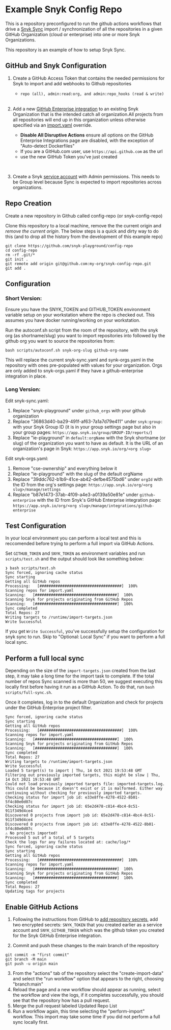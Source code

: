 # Example Snyk Config Repo

This is a repository preconfigured to run the github actions workflows that drive a [Snyk Sync](https://github.com/snyk-playground/snyk-sync) import / synchronization of all the repositories in a given GitHub Organization (cloud or enterprise) into one or more Snyk Organizations.

This repository is an example of how to setup Snyk Sync.

## GitHub and Snyk Configuration

1) Create a GitHub Access Token that contains the needed permissions for Snyk to import and add webhooks to Github repositories

    - `repo (all), admin:read:org, and admin:repo_hooks (read & write)`

    <br>
2) Add a new [GitHub Enterprise integration](https://docs.snyk.io/features/integrations/git-repository-scm-integrations/github-enterprise-integration) to an existing Snyk Organization that is the intended catch all organization.All projects from all repositories will end up in this organization unless otherwise specified via an [import.yaml](https://github.com/snyk-playground/org-project-import/blob/main/.snyk.d/import.yaml) override.

    - **Disable All Disruptive Actions** ensure all options on the GitHub Enterprise Integrations page are disabled, with the exception of "Auto-detect Dockerfiles"
    - If you are a GitHub.com user, use `https://api.github.com` as the url
    - use the new GitHub Token you've just created

<br>

3) Create a Snyk [service account](https://docs.snyk.io/features/integrations/managing-integrations/service-accounts#set-up-a-service-account) with Admin permissions. This needs to be Group level because Sync is expected to import repositories across organizations.


## Repo Creation

Create a new repository in Github called config-repo (or snyk-config-repo)

Clone this repository to a local machine, remove the the current origin and *remove the current origin*. The below steps is a quick and dirty way to do this (and to drop all the history from the development of this example repo)
```
git clone https://github.com/snyk-playground/config-repo
cd config-repo
rm -rf .git/*
git init .
git remote add origin git@github.com:my-org/snyk-config-repo.git
git add .
```

## Configuration

### Short Version:

Ensure you have the SNYK_TOKEN and GITHUB_TOKEN environment variable setup on your workstation where the repo is checked out. This assumes you have docker running/working on your workstation.

Run the autoconf.sh script from the room of the repository, with the snyk org (as shortname/slug) you want to import repositories into followed by the github org you want to source the repositories from:

`bash scripts/autoconf.sh snyk-org-slug github-org-name`

This will replace the current snyk-sync.yaml and synk-orgs.yaml in the repository with ones pre-populated with values for your organization. Orgs are only added to snyk-orgs.yaml if they have a github-enterprise integration in place.

### Long Version:

Edit snyk-sync.yaml:
1) Replace "snyk-playground" under `github_orgs` with your github organization
2) Replace "36863d40-ba29-491f-af63-7a1a7d79e411" under `snyk:group:` with your Snyk Group ID (it is in your group settings page but also in your group pages: `https://app.snyk.io/group/GROUP-ID/reports/`)
3) Replace "ie-playground" in `default:orgName` with the Snyk shortname (or slug) of the organization you want to have as default. It is the URL of an organization's page in Snyk: `https://app.snyk.io/org/<org slug>`

Edit snyk-orgs.yaml:
1) Remove "cse-ownership" and everything below it
2) Replace "ie-playground" with the slug of the default orgName
3) Replace "39ddc762-b1b9-41ce-ab42-defbe4575bd6" under `orgId` with the ID from the org's settings page: `https://app.snyk.io/org/<org slug>/manage/settings`
4) Replace "b87e1473-37ab-4f09-a4e3-a0139a50e81e" under `github-enterprise` with the ID from Snyk's GitHub Enterprise integration page: `https://app.snyk.io/org/<org slug>/manage/integrations/github-enterprise`

## Test Configuration

In your local environment you can perform a local test and this is reccomended before trying to perform a full import via GitHub Actions.

Set `GITHUB_TOKEN` and `SNYK_TOKEN` as environment variables and run `scripts/test.sh` and the output should look like something below:
```
❯ bash scripts/test.sh
Sync forced, ignoring cache status
Sync starting
Getting all GitHub repos
Processing:   [####################################]  100%
Scanning repos for import.yaml
Scanning:   [####################################]  100%
Scanning Snyk for projects originating from GitHub Repos
Scanning:   [####################################]  100%          
Sync completed
Total Repos: 27
Writing targets to /runtime/import-targets.json
Write Successful
```
If you get `Write Successful`, you've successfully setup the configuration for snyk sync to run. Skip to "Optional: Local Sync" if you want to perform a full local sync.

## Perform a full local sync

Depending on the size of the `import-targets.json` created from the last step, it may take a long time for the import task to complete. If the total number of repos Sync scanned is more than 50, we suggest executing this locally first before having it run as a GitHub Action. To do that, run `bash scripts/full-sync.sh`.

Once it completes, log in to the default Organization and check for projects under the GitHub Enterprise project filter.

```
Sync forced, ignoring cache status
Sync starting
Getting all GitHub repos
Processing:   [####################################]  100%
Scanning repos for import.yaml
Scanning:   [####################################]  100%
Scanning Snyk for projects originating from GitHub Repos
Scanning:   [####################################]  100%          
Sync completed
Total Repos: 27
Writing targets to /runtime/import-targets.json
Write Successful
Loaded 5 target(s) to import | Thu, 14 Oct 2021 19:53:48 GMT
Filtering out previously imported targets, this might be slow | Thu, 14 Oct 2021 19:53:48 GMT
Could not load previously imported targets file: imported-targets.log.
This could be because it doesn't exist or it is malformed. Either way continuing without checking for previously imported targets.
Checking status for import job id: e33e8ffe-4278-4522-8b01-5f4c80e0d07c
Checking status for import job id: 65e2d478-c814-4bc4-8c51-911f349d4ce4
Discovered 0 projects from import job id: 65e2d478-c814-4bc4-8c51-911f349d4ce4
Discovered 0 projects from import job id: e33e8ffe-4278-4522-8b01-5f4c80e0d07c
⚠ No projects imported!
Processed 5 out of a total of 5 targets
Check the logs for any failures located at: cache/log/*
Sync forced, ignoring cache status
Sync starting
Getting all GitHub repos
Processing:   [####################################]  100%
Scanning repos for import.yaml
Scanning:   [####################################]  100%
Scanning Snyk for projects originating from GitHub Repos
Scanning:   [####################################]  100%          
Sync completed
Total Repos: 27
Updating tags for projects
```

## Enable GitHub Actions

1) Following the instructions from GitHub to [add repository secrets](https://docs.github.com/en/actions/security-guides/encrypted-secrets#creating-encrypted-secrets-for-a-repository), add two encrypted secrets: `SNYK_TOKEN` that you created earlier as a service account and `SNYK_GITHUB_TOKEN` which was the github token you created for the Snyk GitHub Enterprise integration.

2) Commit and push these changes to the main branch of the repository

```
git commit -m "first commit"
git branch -M main
git push -u origin main
```
3) From the "actions" tab of the repository select the "create-import-data" and select the "run workflow" option that appears to the right, choosing "branch:main"
4) Reload the page and a new workflow should appear as running, select the workflow and view the logs, if it completes successfully, you should see that the repository how has a pull request.
5) Merge the pull request labeled Updated Repo List
6) Run a workflow again, this time selecting the "perform-import" workflow. This import may take some time if you did not perform a full sync locally first.

